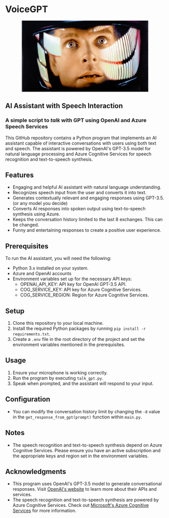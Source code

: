 # VoiceGPT

<p align="center">
  <img src="img/hal.jpg" alt="HAL Image" width="400">
</p>

## AI Assistant with Speech Interaction
### A simple script to *talk* with GPT using OpenAI and Azure Speech Services

This GitHub repository contains a Python program that implements an AI assistant capable of interactive conversations with users using both text and speech. The assistant is powered by OpenAI's GPT-3.5 model for natural language processing and Azure Cognitive Services for speech recognition and text-to-speech synthesis.

## Features

- Engaging and helpful AI assistant with natural language understanding.
- Recognizes speech input from the user and converts it into text.
- Generates contextually relevant and engaging responses using GPT-3.5. (or any model you decide)
- Converts AI responses into spoken output using text-to-speech synthesis using Azure.
- Keeps the conversation history limited to the last 8 exchanges. This can be changed.
- Funny and entertaining responses to create a positive user experience.

## Prerequisites

To run the AI assistant, you will need the following:

- Python 3.x installed on your system.
- Azure and OpenAI accounts
- Environment variables set up for the necessary API keys:
    - OPENAI_API_KEY: API key for OpenAI GPT-3.5 API.
    - COG_SERVICE_KEY: API key for Azure Cognitive Services.
    - COG_SERVICE_REGION: Region for Azure Cognitive Services.

## Setup

1. Clone this repository to your local machine.
2. Install the required Python packages by running `pip install -r requirements.txt`.
3. Create a `.env` file in the root directory of the project and set the environment variables mentioned in the prerequisites.

## Usage

1. Ensure your microphone is working correctly.
2. Run the program by executing `talk_gpt.py`.
3. Speak when prompted, and the assistant will respond to your input.

## Configuration

- You can modify the conversation history limit by changing the `-8` value in the `get_response_from_gpt(prompt)` function within `main.py`.

## Notes

- The speech recognition and text-to-speech synthesis depend on Azure Cognitive Services. Please ensure you have an active subscription and the appropriate keys and region set in the environment variables.

## Acknowledgments

- This program uses OpenAI's GPT-3.5 model to generate conversational responses. Visit [OpenAI's website](https://openai.com/) to learn more about their APIs and services.
- The speech recognition and text-to-speech synthesis are powered by Azure Cognitive Services. Check out [Microsoft's Azure Cognitive Services](https://azure.microsoft.com/en-us/services/cognitive-services/) for more information.


